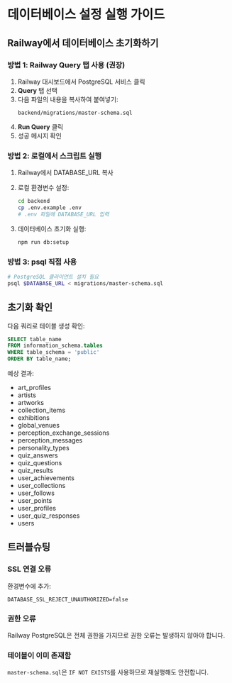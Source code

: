 # 데이터베이스 설정 실행 가이드

## Railway에서 데이터베이스 초기화하기

### 방법 1: Railway Query 탭 사용 (권장)

1. Railway 대시보드에서 PostgreSQL 서비스 클릭
2. **Query** 탭 선택
3. 다음 파일의 내용을 복사하여 붙여넣기:
   ```
   backend/migrations/master-schema.sql
   ```
4. **Run Query** 클릭
5. 성공 메시지 확인

### 방법 2: 로컬에서 스크립트 실행

1. Railway에서 DATABASE_URL 복사
2. 로컬 환경변수 설정:
   ```bash
   cd backend
   cp .env.example .env
   # .env 파일에 DATABASE_URL 입력
   ```

3. 데이터베이스 초기화 실행:
   ```bash
   npm run db:setup
   ```

### 방법 3: psql 직접 사용

```bash
# PostgreSQL 클라이언트 설치 필요
psql $DATABASE_URL < migrations/master-schema.sql
```

## 초기화 확인

다음 쿼리로 테이블 생성 확인:

```sql
SELECT table_name 
FROM information_schema.tables 
WHERE table_schema = 'public' 
ORDER BY table_name;
```

예상 결과:
- art_profiles
- artists
- artworks
- collection_items
- exhibitions
- global_venues
- perception_exchange_sessions
- perception_messages
- personality_types
- quiz_answers
- quiz_questions
- quiz_results
- user_achievements
- user_collections
- user_follows
- user_points
- user_profiles
- user_quiz_responses
- users

## 트러블슈팅

### SSL 연결 오류
환경변수에 추가:
```
DATABASE_SSL_REJECT_UNAUTHORIZED=false
```

### 권한 오류
Railway PostgreSQL은 전체 권한을 가지므로 권한 오류는 발생하지 않아야 합니다.

### 테이블이 이미 존재함
`master-schema.sql`은 `IF NOT EXISTS`를 사용하므로 재실행해도 안전합니다.